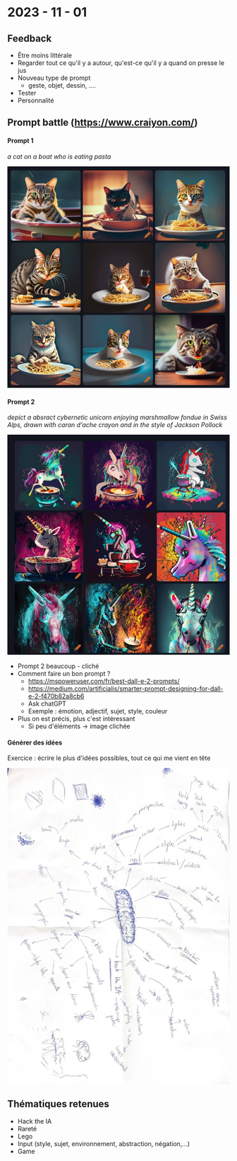 # 2023 - 11 - 01

## Feedback

- Être moins littérale
- Regarder tout ce qu'il y a autour, qu'est-ce qu'il y a quand on presse le jus
- Nouveau type de prompt
  - geste, objet, dessin, ....
- Tester 
- Personnalité



## Prompt battle (https://www.craiyon.com/)

#### Prompt 1

*a cat on a boat who is eating pasta*

![prompt-1](images\prompt-1.png)

#### Prompt 2

*depict a absract cybernetic unicorn enjoying marshmallow fondue in Swiss Alps, drawn with caran d'ache crayon and in the style of Jackson Pollock*

![prompt-2](images\prompt-2.png)

- Prompt 2 beaucoup - cliché 
- Comment faire un bon prompt ? 
  - https://mspoweruser.com/fr/best-dall-e-2-prompts/
  - https://medium.com/artificialis/smarter-prompt-designing-for-dall-e-2-f470b82a8cb6
  - Ask chatGPT
  - Exemple : émotion, adjectif, sujet, style, couleur
- Plus on est précis, plus c'est intéressant
  - Si peu d'éléments -> image clichée



#### Générer des idées 

Exercice : écrire le plus d'idées possibles, tout ce qui me vient en tête

![arbre-idees](images\arbre-idees.jpeg)



## Thématiques retenues

- Hack the IA
- Rareté
- Lego
- Input (style, sujet, environnement, abstraction, négation,...)
- Game